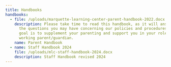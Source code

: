 ```yaml
---
title: Handbooks
handbooks:
  - file: /uploads/marquette-learning-center-parent-handbook-2022.docx
    description: Please take time to read this handbook, as it will answer many of
      the questions you may have concerning our policies and procedures. Our
      goal is to supplement your parenting and support you in your role as a
      working parent/guardian.
    name: Parent Handbook
  - name: Staff Handbook 2024
    file: /uploads/mlc-staff-handbook-2024.docx
    description: Staff Handbook revised 2024
---
```

